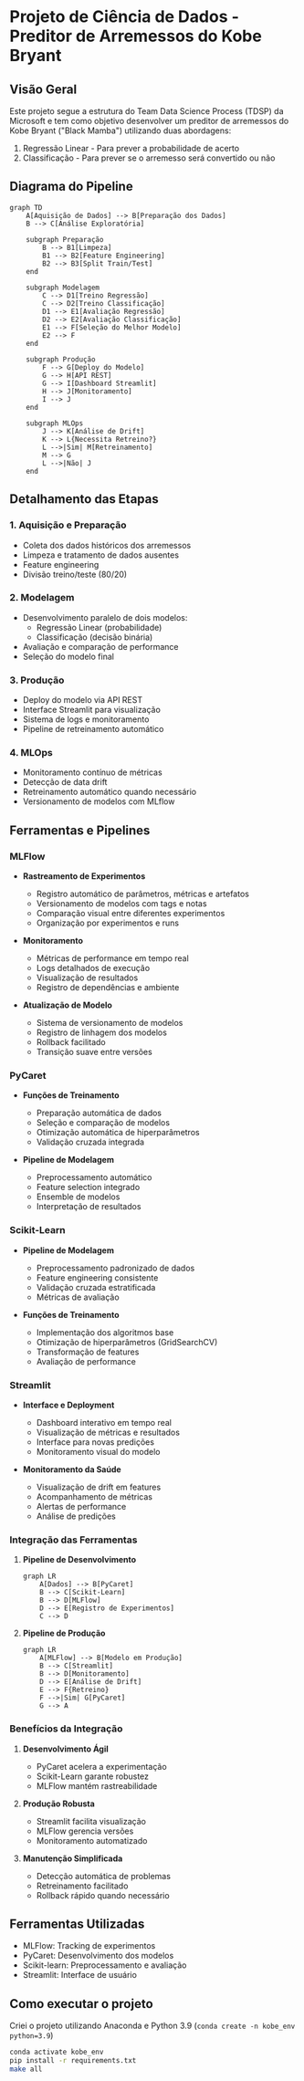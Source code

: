 # Projeto de Ciência de Dados - Preditor de Arremessos do Kobe Bryant

## Visão Geral
Este projeto segue a estrutura do Team Data Science Process (TDSP) da Microsoft e tem como objetivo desenvolver um preditor de arremessos do Kobe Bryant ("Black Mamba") utilizando duas abordagens:

1. Regressão Linear - Para prever a probabilidade de acerto
2. Classificação - Para prever se o arremesso será convertido ou não

## Diagrama do Pipeline

```mermaid
graph TD
    A[Aquisição de Dados] --> B[Preparação dos Dados]
    B --> C[Análise Exploratória]
    
    subgraph Preparação
        B --> B1[Limpeza]
        B1 --> B2[Feature Engineering]
        B2 --> B3[Split Train/Test]
    end
    
    subgraph Modelagem
        C --> D1[Treino Regressão]
        C --> D2[Treino Classificação]
        D1 --> E1[Avaliação Regressão]
        D2 --> E2[Avaliação Classificação]
        E1 --> F[Seleção do Melhor Modelo]
        E2 --> F
    end
    
    subgraph Produção
        F --> G[Deploy do Modelo]
        G --> H[API REST]
        G --> I[Dashboard Streamlit]
        H --> J[Monitoramento]
        I --> J
    end
    
    subgraph MLOps
        J --> K[Análise de Drift]
        K --> L{Necessita Retreino?}
        L -->|Sim| M[Retreinamento]
        M --> G
        L -->|Não| J
    end
```

## Detalhamento das Etapas

### 1. Aquisição e Preparação
- Coleta dos dados históricos dos arremessos
- Limpeza e tratamento de dados ausentes
- Feature engineering
- Divisão treino/teste (80/20)

### 2. Modelagem
- Desenvolvimento paralelo de dois modelos:
  - Regressão Linear (probabilidade)
  - Classificação (decisão binária)
- Avaliação e comparação de performance
- Seleção do modelo final

### 3. Produção
- Deploy do modelo via API REST
- Interface Streamlit para visualização
- Sistema de logs e monitoramento
- Pipeline de retreinamento automático

### 4. MLOps
- Monitoramento contínuo de métricas
- Detecção de data drift
- Retreinamento automático quando necessário
- Versionamento de modelos com MLflow

## Ferramentas e Pipelines

### MLFlow
- **Rastreamento de Experimentos**
  - Registro automático de parâmetros, métricas e artefatos
  - Versionamento de modelos com tags e notas
  - Comparação visual entre diferentes experimentos
  - Organização por experimentos e runs

- **Monitoramento**
  - Métricas de performance em tempo real
  - Logs detalhados de execução
  - Visualização de resultados
  - Registro de dependências e ambiente

- **Atualização de Modelo**
  - Sistema de versionamento de modelos
  - Registro de linhagem dos modelos
  - Rollback facilitado
  - Transição suave entre versões

### PyCaret
- **Funções de Treinamento**
  - Preparação automática de dados
  - Seleção e comparação de modelos
  - Otimização automática de hiperparâmetros
  - Validação cruzada integrada

- **Pipeline de Modelagem**
  - Preprocessamento automático
  - Feature selection integrado
  - Ensemble de modelos
  - Interpretação de resultados

### Scikit-Learn
- **Pipeline de Modelagem**
  - Preprocessamento padronizado de dados
  - Feature engineering consistente
  - Validação cruzada estratificada
  - Métricas de avaliação

- **Funções de Treinamento**
  - Implementação dos algoritmos base
  - Otimização de hiperparâmetros (GridSearchCV)
  - Transformação de features
  - Avaliação de performance

### Streamlit
- **Interface e Deployment**
  - Dashboard interativo em tempo real
  - Visualização de métricas e resultados
  - Interface para novas predições
  - Monitoramento visual do modelo

- **Monitoramento da Saúde**
  - Visualização de drift em features
  - Acompanhamento de métricas
  - Alertas de performance
  - Análise de predições

### Integração das Ferramentas

1. **Pipeline de Desenvolvimento**
   ```mermaid
   graph LR
       A[Dados] --> B[PyCaret]
       B --> C[Scikit-Learn]
       B --> D[MLFlow]
       D --> E[Registro de Experimentos]
       C --> D
   ```

2. **Pipeline de Produção**
   ```mermaid
   graph LR
       A[MLFlow] --> B[Modelo em Produção]
       B --> C[Streamlit]
       B --> D[Monitoramento]
       D --> E[Análise de Drift]
       E --> F{Retreino}
       F -->|Sim| G[PyCaret]
       G --> A
   ```

### Benefícios da Integração

1. **Desenvolvimento Ágil**
   - PyCaret acelera a experimentação
   - Scikit-Learn garante robustez
   - MLFlow mantém rastreabilidade

2. **Produção Robusta**
   - Streamlit facilita visualização
   - MLFlow gerencia versões
   - Monitoramento automatizado

3. **Manutenção Simplificada**
   - Detecção automática de problemas
   - Retreinamento facilitado
   - Rollback rápido quando necessário

## Ferramentas Utilizadas
- MLFlow: Tracking de experimentos
- PyCaret: Desenvolvimento dos modelos
- Scikit-learn: Preprocessamento e avaliação
- Streamlit: Interface de usuário

## Como executar o projeto

Criei o projeto utilizando Anaconda e Python 3.9 (`conda create -n kobe_env python=3.9`)

```bash
conda activate kobe_env
pip install -r requirements.txt
make all
```
